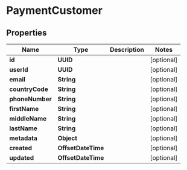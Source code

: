 

# PaymentCustomer


## Properties

| Name | Type | Description | Notes |
|------------ | ------------- | ------------- | -------------|
|**id** | **UUID** |  |  [optional] |
|**userId** | **UUID** |  |  [optional] |
|**email** | **String** |  |  [optional] |
|**countryCode** | **String** |  |  [optional] |
|**phoneNumber** | **String** |  |  [optional] |
|**firstName** | **String** |  |  [optional] |
|**middleName** | **String** |  |  [optional] |
|**lastName** | **String** |  |  [optional] |
|**metadata** | **Object** |  |  [optional] |
|**created** | **OffsetDateTime** |  |  [optional] |
|**updated** | **OffsetDateTime** |  |  [optional] |



